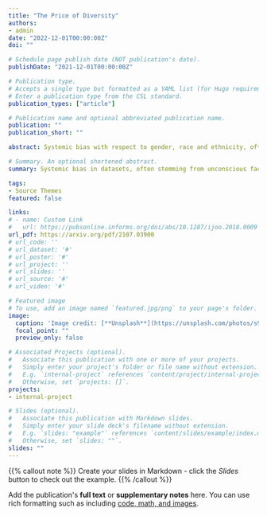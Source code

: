 ```yaml
---
title: "The Price of Diversity"
authors:
- admin
date: "2022-12-01T00:00:00Z"
doi: ""

# Schedule page publish date (NOT publication's date).
publishDate: "2021-12-01T00:00:00Z"

# Publication type.
# Accepts a single type but formatted as a YAML list (for Hugo requirements).
# Enter a publication type from the CSL standard.
publication_types: ["article"]

# Publication name and optional abbreviated publication name.
publication: ""
publication_short: ""

abstract: Systemic bias with respect to gender, race and ethnicity, often unconscious, is prevalent in datasets involving choices among individuals. Consequently, society has found it challenging to alleviate bias and achieve diversity in a way that maintains meritocracy in such settings. We propose (a) a novel optimization approach based on optimally flipping outcome labels and training classification models simultaneously to discover changes to be made in the selection process so as to achieve diversity without significantly affecting meritocracy, and (b) a novel implementation tool employing optimal classification trees to provide insights on which attributes of individuals lead to flipping of their labels, and to help make changes in the current selection processes in a manner understandable by human decision makers. We present case studies on three real-world datasets consisting of parole, admissions to the bar and lending decisions, and demonstrate that the price of diversity is low and sometimes negative, that is we can modify our selection processes in a way that enhances diversity without affecting meritocracy significantly, and sometimes improving it.

# Summary. An optional shortened abstract.
summary: Systemic bias in datasets, often stemming from unconscious factors related to gender, race, and ethnicity, poses challenges for achieving diversity while maintaining meritocracy. To address this, we propose a novel optimization approach that simultaneously flips outcome labels and trains classification models to identify changes needed in selection processes. Additionally, an implementation tool based on optimal classification trees provides insights into attributes leading to label flips, enabling more understandable adjustments by human decision makers.

tags:
- Source Themes
featured: false

links:
# - name: Custom Link
#   url: https://pubsonline.informs.org/doi/abs/10.1287/ijoo.2018.0009
url_pdf: https://arxiv.org/pdf/2107.03900
# url_code: ''
# url_dataset: '#'
# url_poster: '#'
# url_project: ''
# url_slides: ''
# url_source: '#'
# url_video: '#'

# Featured image
# To use, add an image named `featured.jpg/png` to your page's folder. 
image:
  caption: 'Image credit: [**Unsplash**](https://unsplash.com/photos/s9CC2SKySJM)'
  focal_point: ""
  preview_only: false

# Associated Projects (optional).
#   Associate this publication with one or more of your projects.
#   Simply enter your project's folder or file name without extension.
#   E.g. `internal-project` references `content/project/internal-project/index.md`.
#   Otherwise, set `projects: []`.
projects:
- internal-project

# Slides (optional).
#   Associate this publication with Markdown slides.
#   Simply enter your slide deck's filename without extension.
#   E.g. `slides: "example"` references `content/slides/example/index.md`.
#   Otherwise, set `slides: ""`.
slides: ""
---
```


{{% callout note %}}
Create your slides in Markdown - click the *Slides* button to check out the example.
{{% /callout %}}

Add the publication's **full text** or **supplementary notes** here. You can use rich formatting such as including [code, math, and images](https://docs.hugoblox.com/content/writing-markdown-latex/).
